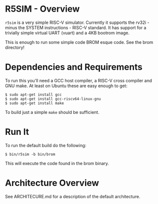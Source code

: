 # R5SIM - Overview

`r5sim` is a very simple RISC-V simulator. Currently it supports the rv32i -
minus the SYSTEM instructions - RISC-V standard. It has support for a
trivially simple virtual UART (vuart) and a 4KB bootrom image.

This is enough to run some simple code BROM esque code. See the brom directory!

# Dependencies and Requirements

To run this you'll need a GCC host compiler, a RISC-V cross compiler and
GNU make. At least on Ubuntu these are easy enough to get:

    $ sudo apt-get install gcc
    $ sudo apt-get install gcc-riscv64-linux-gnu
    $ sudo apt-get install make

To build just a simple `make` should be sufficient.

# Run It

To run the default build do the following:

    $ bin/r5sim -b bin/brom

This will execute the code found in the brom binary.

# Architecture Overview

See ARCHITECURE.md for a description of the default architecture.
